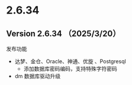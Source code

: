 # 2.6.34

## Version 2.6.34 （2025/3/20）

发布功能

* 达梦、金仓、Oracle、神通、优旋 、Postgresql
  * 添加数据库密码编码，支持特殊字符密码
* dm 数据库驱动升级
